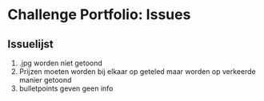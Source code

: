 # Challenge Portfolio: Issues

## Issuelijst

1. .jpg worden niet getoond
2. Prijzen moeten worden bij elkaar op geteled maar worden op verkeerde manier getoond 
3. bulletpoints geven geen info
